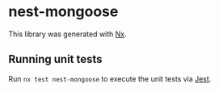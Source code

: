 # nest-mongoose

This library was generated with [Nx](https://nx.dev).

## Running unit tests

Run `nx test nest-mongoose` to execute the unit tests via [Jest](https://jestjs.io).
